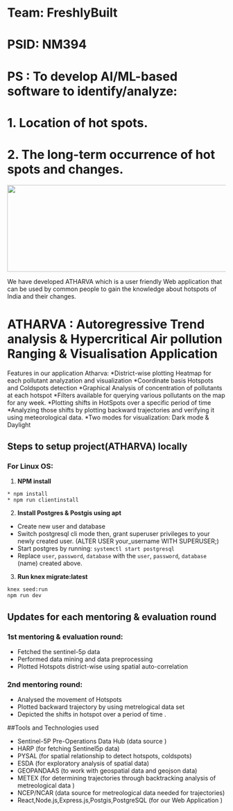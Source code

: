 # Team: FreshlyBuilt 
# PSID: NM394
# PS : To develop AI/ML-based software to identify/analyze: 
#      1. Location of hot spots. 
#      2. The long-term occurrence of hot spots and changes.

<img src=https://github.com/pandafy/NM394_FreshlyBuilt/blob/master/Images/logo2.svg height=200px width=550px>

We have developed ATHARVA which is a user friendly Web application that can be used by common people to gain the knowledge about hotspots of India and their changes.

# ATHARVA : Autoregressive Trend analysis & Hypercritical Air pollution Ranging & Visualisation Application 
Features in our application Atharva: 
*District-wise plotting Heatmap for each pollutant analyzation and visualization
*Coordinate basis Hotspots and Coldspots detection
*Graphical Analysis of concentration of pollutants at each hotspot 
*Filters available for querying various pollutants on the map for any week.
*Plotting shifts in HotSpots over a specific period of time
*Analyzing those shifts by plotting backward trajectories and verifying it using meteorological data.
*Two modes for visualization: Dark mode & Daylight




## Steps to setup project(ATHARVA) locally
 
### For Linux OS:

1. **NPM install**
```
* npm install
* npm run clientinstall
```
2. **Install Postgres & Postgis using apt**

* Create new user and database
* Switch postgresql cli mode then, grant superuser privileges to your newly created user. (ALTER USER your_username WITH SUPERUSER;)
* Start postgres by running: `systemctl start postgresql`
* Replace `user`, `password`, `database` with the `user`, `password`, `database`  (name) created above.

3. **Run knex migrate:latest**

```
knex seed:run
npm run dev
```

## Updates for each mentoring & evaluation round

### 1st mentoring & evaluation round:
 
 * Fetched the sentinel-5p data 
 * Performed data mining and data preprocessing
 * Plotted Hotspots district-wise using spatial auto-correlation
 
### 2nd mentoring round:
 
 * Analysed the movement of Hotspots
 * Plotted backward trajectory by using metrelogical data set 
 * Depicted the shifts in hotspot over a period of time .
 
 
 
 ##Tools and Technologies used 
 
 * Sentinel-5P Pre-Operations Data Hub (data source )
 * HARP (for fetching Sentinel5p data)
 * PYSAL (for spatial relationship to detect hotspots, coldspots)
 * ESDA (for exploratory analysis of spatial data)
 * GEOPANDAAS (to work with geospatial data and geojson data)
 * METEX (for determining trajectories through backtracking analysis of metreological data )
 * NCEP/NCAR (data source for metreological data needed for trajectories)
 * React,Node.js,Express.js,Postgis,PostgreSQL (for our Web Application )
 
